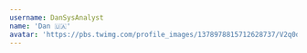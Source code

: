 ```yaml
---
username: DanSysAnalyst
name: 'Dan 🇺🇦'
avatar: 'https://pbs.twimg.com/profile_images/1378978815712628737/V2q0dtWi_normal.jpg'
---
```

